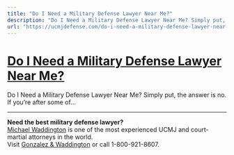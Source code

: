 ```yaml
---
title: "Do I Need a Military Defense Lawyer Near Me?"
description: "Do I Need a Military Defense Lawyer Near Me? Simply put, the answer is no. If you’re after some of..."
url: "https://ucmjdefense.com/do-i-need-a-military-defense-lawyer-near-me.html"
---
```


# [Do I Need a Military Defense Lawyer Near Me?](https://ucmjdefense.com/do-i-need-a-military-defense-lawyer-near-me.html)

Do I Need a Military Defense Lawyer Near Me? Simply put, the answer is no. If you’re after some of...

---

**Need the best military defense lawyer?**  
[Michael Waddington](https://ucmjdefense.com/attorneys/michael-stewart-waddington-partner.html) is one of the most experienced UCMJ and court-martial attorneys in the world.  
Visit [Gonzalez & Waddington](https://ucmjdefense.com) or call 1-800-921-8607.
